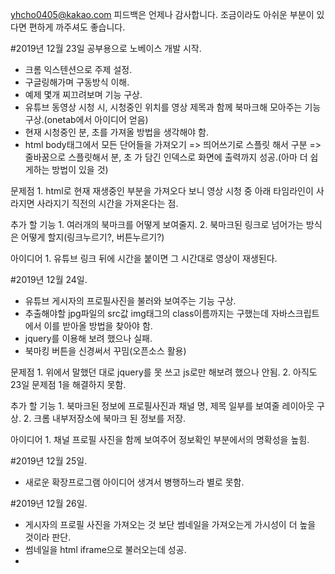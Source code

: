 yhcho0405@kakao.com
피드백은 언제나 감사합니다.
조금이라도 아쉬운 부분이 있다면 편하게 까주셔도 좋습니다.

#2019년 12월 23일 공부용으로 노베이스 개발 시작.
  - 크롬 익스텐션으로 주제 설정.
  - 구글링해가며 구동방식 이해.
  - 예제 몇개 찌끄려보며 기능 구상.
  - 유튜브 동영상 시청 시, 시청중인 위치를 영상 제목과 함께 북마크해 모아주는 기능 구상.(onetab에서 아이디어 얻음)
  - 현재 시청중인 분, 초를 가져올 방법을 생각해야 함.
  - html body태그에서 모든 단어들을 가져오기 => 띄어쓰기로 스플릿 해서 구분 => 줄바꿈으로 스플릿해서 분, 초 가 담긴 인덱스로 화면에 출력까지 성공.(아마 더 쉽게하는 방법이 있을 것)

  문제점
    1. html로 현재 재생중인 부분을 가져오다 보니 영상 시청 중 아래 타임라인이 사라지면 사라지기 직전의 시간을 가져온다는 점.

  추가 할 기능
    1. 여러개의 북마크를 어떻게 보여줄지.
    2. 북마크된 링크로 넘어가는 방식은 어떻게 할지(링크누르기?, 버튼누르기?)

  아이디어
    1. 유튜브 링크 뒤에 시간을 붙이면 그 시간대로 영상이 재생된다.

#2019년 12월 24일.
  - 유튜브 게시자의 프로필사진을 불러와 보여주는 기능 구상.
  - 추출해야할 jpg파일의 src값 img태그의 class이름까지는 구했는데 자바스크립트에서 이를 받아올 방법을 찾아야 함.
  - jquery를 이용해 보려 했으나 실패.
  - 북마킹 버튼을 신경써서 꾸밈(오픈소스 활용)

  문제점
    1. 위에서 말했던 대로 jquery를 못 쓰고 js로만 해보려 했으나 안됨.
    2. 아직도 23일 문제점 1을 해결하지 못함.

  추가 할 기능
    1. 북마크된 정보에 프로필사진과 채널 명, 제목 일부를 보여줄 레이아웃 구상.
    2. 크롬 내부저장소에 북마크 된 정보를 저장.

  아이디어
    1. 채널 프로필 사진을 함께 보여주어 정보확인 부분에서의 명확성을 높힘.

#2019년 12월 25일.
  - 새로운 확장프로그램 아이디어 생겨서 병행하느라 별로 못함.

#2019년 12월 26일.
 - 게시자의 프로필 사진을 가져오는 것 보단 썸네일을 가져오는게 가시성이 더 높을 것이라 판단.
 - 썸네일을 html iframe으로 불러오는데 성공.
 -
